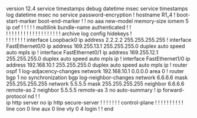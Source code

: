 version 12.4
service timestamps debug datetime msec
service timestamps log datetime msec
no service password-encryption
!
hostname R1_4
!
boot-start-marker
boot-end-marker
!
!
no aaa new-model
memory-size iomem 5
ip cef
!
!
!
!
!
multilink bundle-name authenticated
!
!         
!
!
!
!
!
!
!
!
!
!
!
!
!
!
!
!
!
!
!
archive
 log config
  hidekeys
!         
!
!
!
!
!
!
!
interface Loopback0
 ip address 2.2.2.2 255.255.255.255
!
interface FastEthernet0/0
 ip address 169.255.13.1 255.255.255.0
 duplex auto
 speed auto
 mpls ip
!
interface FastEthernet0/1
 ip address 169.255.12.1 255.255.255.0
 duplex auto
 speed auto
 mpls ip
!
interface FastEthernet1/0
 ip address 192.168.10.1 255.255.255.0
 duplex auto
 speed auto
 mpls ip
!
router ospf 1
 log-adjacency-changes
 network 192.168.10.1 0.0.0.0 area 0
!
router bgp 1
 no synchronization
 bgp log-neighbor-changes
 network 6.6.6.6 mask 255.255.255.255
 network 5.5.5.5 mask 255.255.255.255
 neighbor 6.6.6.6 remote-as 2
 neighbor 5.5.5.5 remote-as 3
 no auto-summary
!
ip forward-protocol nd
!
!         
ip http server
no ip http secure-server
!
!
!
!
!
!
!
control-plane
!
!
!
!
!
!
!
!
!
!
line con 0
line aux 0
line vty 0 4
 login
!
!
end
